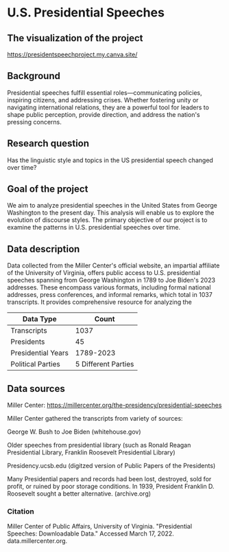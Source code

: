# U.S. Presidential Speeches
## The visualization of the project
https://presidentspeechproject.my.canva.site/
## Background
Presidential speeches fulfill essential roles—communicating policies, inspiring citizens, and addressing crises. Whether fostering unity or navigating international relations, they are a powerful tool for leaders to shape public perception, provide direction, and address the nation's pressing concerns.
## Research question
Has the linguistic style and topics in the US presidential speech changed over time?
## Goal of the project
We aim to analyze presidential speeches in the United States from George Washington to the present day. This analysis will enable us to explore the evolution of discourse styles. The primary objective of our project is to examine the patterns in U.S. presidential speeches over time.
## Data description
Data collected from the Miller Center's official website, an impartial affiliate of the University of Virginia, offers public access to U.S. presidential speeches spanning from George Washington in 1789 to Joe Biden's 2023 addresses. These encompass various formats, including formal national addresses, press conferences, and informal remarks, which total in 1037 transcripts. It provides comprehensive resource for analyzing the 

| Data Type          | Count               |
|--------------------|---------------------|
| Transcripts        | 1037                |
| Presidents         | 45                  |
| Presidential Years | 1789-2023           |
| Political Parties  | 5 Different Parties |

## Data sources
Miller Center: https://millercenter.org/the-presidency/presidential-speeches

Miller Center gathered the transcripts from variety of sources:

George W. Bush to Joe Biden (whitehouse.gov)

Older speeches from presidential library (such as Ronald Reagan Presidential Library, Franklin Roosevelt Presidential Library)

Presidency.ucsb.edu (digitzed version of Public Papers of the Presidents)

Many Presidential papers and records had been lost, destroyed, sold for profit, or ruined by poor storage conditions. In 1939, President Franklin D. Roosevelt sought a better alternative. (archive.org)

### Citation
Miller Center of Public Affairs, University of Virginia. "Presidential Speeches: Downloadable Data." Accessed March 17, 2022. data.millercenter.org.
